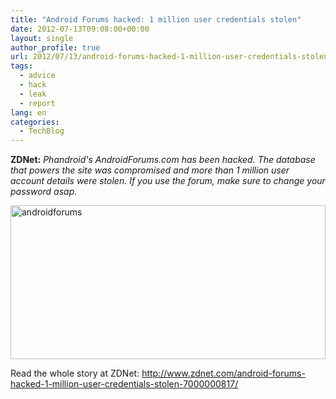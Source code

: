 ```yaml
---
title: "Android Forums hacked: 1 million user credentials stolen"
date: 2012-07-13T09:08:00+00:00
layout: single
author_profile: true
url: 2012/07/13/android-forums-hacked-1-million-user-credentials-stolen/
tags:
  - advice
  - hack
  - leak
  - report
lang: en
categories: 
  - TechBlog
---
```

**ZDNet:** _Phandroid's AndroidForums.com has been hacked. The database that powers the site was compromised and more than 1 million user account details were stolen. If you use the forum, make sure to change your password asap._

<a href="http://lh6.ggpht.com/-RquPsbR9PwE/T__eZBP2xvI/AAAAAAAAGbU/jhfQsOu8alY/s1600-h/androidforums%25255B4%25255D.png" target="_blank"><img title="androidforums" border="0" alt="androidforums" src="http://lh6.ggpht.com/-zr2EP1LwPCY/T__ebEtqc6I/AAAAAAAAGbc/7mXWrr3I4Vs/androidforums_thumb%25255B2%25255D.png?imgmax=800" width="504" height="246" /></a>

Read the whole story at ZDNet: <http://www.zdnet.com/android-forums-hacked-1-million-user-credentials-stolen-7000000817/>